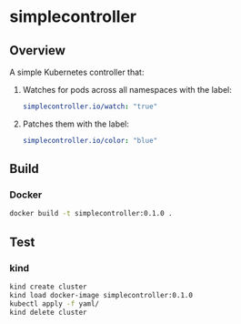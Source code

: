 # simplecontroller

## Overview

A simple Kubernetes controller that:

1.  Watches for pods across all namespaces with the label:

    ```yaml
    simplecontroller.io/watch: "true"
    ```

2.  Patches them with the label:

    ```yaml
    simplecontroller.io/color: "blue"
    ```

## Build

### Docker

```bash
docker build -t simplecontroller:0.1.0 .
```

## Test

### kind

```bash
kind create cluster
kind load docker-image simplecontroller:0.1.0
kubectl apply -f yaml/
kind delete cluster
```
